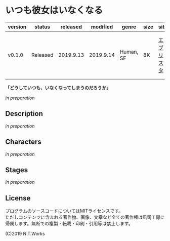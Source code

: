 # いつも彼女はいなくなる

| version | status | released | modified | genre | size | site | contest |
| --- | --- | --- | --- | --- | --- | --- | --- |
| v0.1.0 | Released | 2019.9.13 | 2019.9.14 | Human, SF | 8K | [エブリスタ](https://estar.jp/novels/25535292) | [妄想コンテスト「あの子がいなくなった」](https://estar.jp/official_contests/159400) |

**「どうしていつも、いなくなってしまうのだろうか」**

*in preparation*

## Description

*in preparation*

## Characters

*in preparation*

## Stages

*in preparation*

## License

プログラムのソースコードについてはMITライセンスです。  
ただしコンテンツに含まれる著作物、画像、文章など全ての著作権は凪司工房に帰属します。無断での複製・転載・印刷・引用等は禁止します。

(C)2019 N.T.Works

